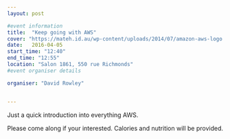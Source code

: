 ```yaml
---
layout: post

#event information
title:  "Keep going with AWS"
cover: "https://mateh.id.au/wp-content/uploads/2014/07/amazon-aws-logo.jpg"
date:   2016-04-05
start_time: "12:40"
end_time: "12:55"
location: "Salon 1861, 550 rue Richmonds"
#event organiser details

organiser: "David Rowley"


---
```


Just a quick introduction into everything AWS.

Please come along if your interested. Calories and nutrition will be provided.

